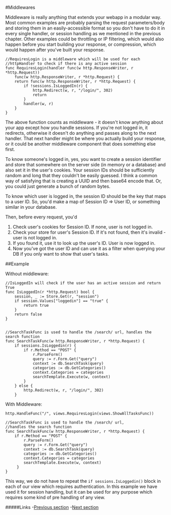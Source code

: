 #Middlewares

Middleware is really anything that extends your webapp in a modular way. Most common examples are probably parsing the request parameters/body and storing them in an easily-accessible format so you don't have to do it in every single handler, or session handling as we mentioned in the previous chapter. Other examples could be throttling or IP filtering, which would also happen before you start building your response, or compression, which would happen after you've built your response.

    //RequiresLogin is a middleware which will be used for each 
    //httpHandler to check if there is any active session
    func RequiresLogin(handler func(w http.ResponseWriter, r *http.Request)) 
        func(w http.ResponseWriter, r *http.Request) {
        return func(w http.ResponseWriter, r *http.Request) {
            if !sessions.IsLoggedIn(r) {
                http.Redirect(w, r, "/login/", 302)
                return
            }
            handler(w, r)
        }
    }

The above function counts as middleware - it doesn't know anything about your app except how you handle sessions. If you're not logged in, it redirects, otherwise it doesn't do anything and passes along to the next handler. That next handler might be where you actually build your response, or it could be another middleware component that does something else first.

To know someone's logged in, yes, you want to create a session identifier and store that somewhere on the server side (in memory or a database) and also set it in the user's cookies. Your session IDs should be sufficiently random and long that they couldn't be easily guessed. I think a common way of satisfying that is creating a UUID and then base64 encode that. Or, you could just generate a bunch of random bytes.

To know which user is logged in, the session ID should be the key that maps to a user ID. So, you'd make a map of Session ID => User ID, or something similar in your database.

Then, before every request, you'd

1. Check user's cookies for Session ID. If none, user is not logged in.
1. Check your store for user's Session ID. If it's not found, then it's invalid - user is not logged in.
1. If you found it, use it to look up the user's ID. User is now logged in.
1. Now you've got the user ID and can use it as a filter when querying your DB if you only want to show that user's tasks.


##Example

Without middleware:

    //IsLoggedIn will check if the user has an active session and return True
    func IsLoggedIn(r *http.Request) bool {
        session, _ := Store.Get(r, "session")
        if session.Values["loggedin"] == "true" {
            return true
        }
        return false
    }


    //SearchTaskFunc is used to handle the /search/ url, handles the search function
    func SearchTaskFunc(w http.ResponseWriter, r *http.Request) {
        if sessions.IsLoggedin(r) {
            if r.Method == "POST" {
                r.ParseForm()
                query := r.Form.Get("query")
                context := db.SearchTask(query)
                categories := db.GetCategories()
                context.Categories = categories
                searchTemplate.Execute(w, context)
            }
        } else {
            http.Redirect(w, r, "/login/", 302)    
        }
    
 With Middleware:
    
    http.HandleFunc("/", views.RequiresLogin(views.ShowAllTasksFunc))
    
    //SearchTaskFunc is used to handle the /search/ url, 
    //handles the search function
    func SearchTaskFunc(w http.ResponseWriter, r *http.Request) {
        if r.Method == "POST" {
            r.ParseForm()
            query := r.Form.Get("query")
            context := db.SearchTask(query)
            categories := db.GetCategories()
            context.Categories = categories
            searchTemplate.Execute(w, context)
         }
    }
    
This way, we do not have to repeat the `if sessions.IsLoggedin()` block in each of our view which requires authentication. In this example we have used it for session handling, but it can be used for any purpose which requires some kind of pre handling of any view.

#####Links
-[Previous section](manuscript/6.0routing.md)
-[Next section](manuscript/8.0buildingAPI.md)
